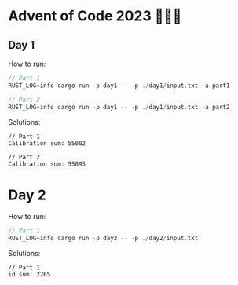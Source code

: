 # Advent of Code 2023 🌟🎄🦀

## Day 1

How to run:
```rust
// Part 1
RUST_LOG=info cargo run -p day1 -- -p ./day1/input.txt -a part1

// Part 2
RUST_LOG=info cargo run -p day1 -- -p ./day1/input.txt -a part2
```

Solutions:
```
// Part 1
Calibration sum: 55002

// Part 2
Calibration sum: 55093
```

# Day 2

How to run:
```rust
// Part 1
RUST_LOG=info cargo run -p day2 -- -p ./day2/input.txt
```

Solutions:
```
// Part 1
id sum: 2265
```
